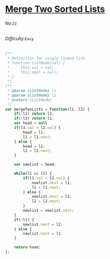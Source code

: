 # [Merge Two Sorted Lists](https://leetcode.com/problems/merge-two-sorted-lists/)
###### No:`21`
###### Difficulty:`Easy`


```javascript
/**
 * Definition for singly-linked list.
 * function ListNode(val) {
 *     this.val = val;
 *     this.next = null;
 * }
 */
/**
 * @param {ListNode} l1
 * @param {ListNode} l2
 * @return {ListNode}
 */
var mergeTwoLists = function(l1, l2) {
    if(!l1) return l2;
    if(!l2) return l1;
    var head = null
    if(l1.val < l2.val) {
        head = l1;
        l1 = l1.next;
    } else {
        head = l2;
        l2 = l2.next;
    }

    var newlist = head;

    while(l1 && l2) {
        if(l1.val < l2.val) {
            newlist.next = l1;
            l1 = l1.next;
        } else {
            newlist.next = l2;
            l2 = l2.next;
        }
        newlist = newlist.next;
    }
    if(!l1) {
        newlist.next = l2;
    } else {
        newlist.next = l1;
    }

    return head;
};
```

